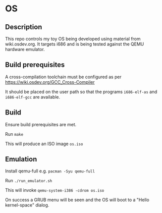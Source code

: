 # OS

## Description

This repo controls my toy OS being developed using material from wiki.osdev.org. It targets i686 and is being tested against the QEMU hardware emulator.

## Build prerequisites

A cross-compilation toolchain must be configured as per <https://wiki.osdev.org/GCC_Cross-Compiler>

It should be placed on the user path so that the programs `i686-elf-as` and `i686-elf-gcc` are available.

## Build

Ensure build prerequisites are met.

Run `make`

This will produce an ISO image `os.iso`

## Emulation

Install qemu-full e.g. `pacman -Syu qemu-full`

Run `./run_emulator.sh`

This will invoke `qemu-system-i386 -cdrom os.iso`

On success a GRUB menu will be seen and the OS will boot to a "Hello kernel-space" dialog.
